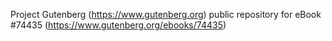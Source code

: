 Project Gutenberg (https://www.gutenberg.org) public repository for
eBook #74435 (https://www.gutenberg.org/ebooks/74435)
